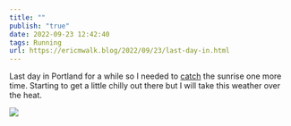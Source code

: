 ```yaml
---
title: ""
publish: "true"
date: 2022-09-23 12:42:40
tags: Running
url: https://ericmwalk.blog/2022/09/23/last-day-in.html
---
```


Last day in Portland for a while so I needed to [catch](http://www.strava.com/activities/7853676741) the sunrise one more time. Starting to get a little chilly out there but I will take this weather over the heat.


![](https://ericmwalk.blog/uploads/2022/7858eb4d98.jpg)